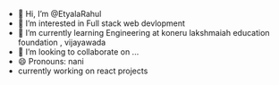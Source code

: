 - 👋 Hi, I’m @EtyalaRahul
- 👀 I’m interested in Full stack web devlopment 
- 🌱 I’m currently learning Engineering at koneru lakshmaiah education foundation , vijayawada
- 💞️ I’m looking to collaborate on ...
- 😄 Pronouns: nani
- currently working on react projects

<!---
EtyalaRahul/EtyalaRahul is a ✨ special ✨ repository because its `README.md` (this file) appears on your GitHub profile.
You can click the Preview link to take a look at your changes.
--->
